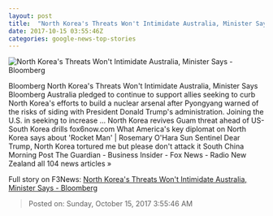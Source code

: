 ```yaml
---
layout: post
title:  "North Korea's Threats Won't Intimidate Australia, Minister Says - Bloomberg"
date: 2017-10-15 03:55:46Z
categories: google-news-top-stories
---
```


![North Korea's Threats Won't Intimidate Australia, Minister Says - Bloomberg](https://assets.bwbx.io/images/users/iqjWHBFdfxIU/ifO560PKnL8Q/v0/1200x800.jpg)

Bloomberg North Korea's Threats Won't Intimidate Australia, Minister Says Bloomberg Australia pledged to continue to support allies seeking to curb North Korea's efforts to build a nuclear arsenal after Pyongyang warned of the risks of siding with President Donald Trump's administration. Joining the U.S. in seeking to increase ... North Korea revives Guam threat ahead of US-South Korea drills fox6now.com What America's key diplomat on North Korea says about 'Rocket Man' | Rosemary O'Hara Sun Sentinel Dear Trump, North Korea tortured me but please don't attack it South China Morning Post The Guardian - Business Insider - Fox News - Radio New Zealand all 104 news articles »


Full story on F3News: [North Korea's Threats Won't Intimidate Australia, Minister Says - Bloomberg](http://www.f3nws.com/n/WJZP)

> Posted on: Sunday, October 15, 2017 3:55:46 AM
